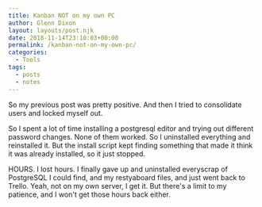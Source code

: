```yaml
---
title: Kanban NOT on my own PC
author: Glenn Dixon
layout: layouts/post.njk
date: 2018-11-14T23:10:03+00:00
permalink: /kanban-not-on-my-own-pc/
categories:
  - Tools
tags:
  - posts
  - notes
---
```

So my previous post was pretty positive. And then I tried to consolidate users and locked myself out.

<!-- excerpt -->
So I spent a lot of time installing a postgresql editor and trying out different password changes. None of them worked. So I uninstalled everything and reinstalled it. But the install script kept finding something that made it think it was already installed, so it just stopped.

HOURS. I lost hours. I finally gave up and uninstalled everyscrap of PostgreSQL I could find, and my restyaboard files, and just went back to Trello. Yeah, not on my own server, I get it. But there's a limit to my patience, and I won't get those hours back either.